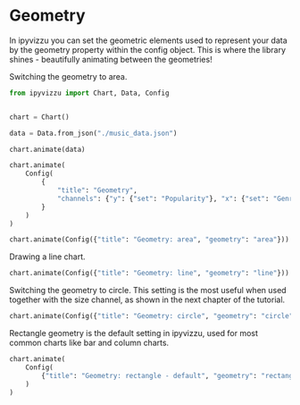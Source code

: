 # Geometry

In ipyvizzu you can set the geometric elements used to represent your data
by the geometry property within the config object. This is where the library
shines - beautifully animating between the geometries!

Switching the geometry to area.

```python
from ipyvizzu import Chart, Data, Config


chart = Chart()

data = Data.from_json("./music_data.json")

chart.animate(data)

chart.animate(
    Config(
        {
            "title": "Geometry",
            "channels": {"y": {"set": "Popularity"}, "x": {"set": "Genres"}},
        }
    )
)

chart.animate(Config({"title": "Geometry: area", "geometry": "area"}))
```

<div id="tutorial_01"></div>

Drawing a line chart.

```python
chart.animate(Config({"title": "Geometry: line", "geometry": "line"}))
```

<div id="tutorial_02"></div>

Switching the geometry to circle.
This setting is the most useful when used together with the size channel,
as shown in the next chapter of the tutorial.

```python
chart.animate(Config({"title": "Geometry: circle", "geometry": "circle"}))
```

<div id="tutorial_03"></div>

Rectangle geometry is the default setting in ipyvizzu,
used for most common charts like bar and column charts.

```python
chart.animate(
    Config(
        {"title": "Geometry: rectangle - default", "geometry": "rectangle "}
    )
)
```

<div id="tutorial_04"></div>

<script src="./01_04_geometry.js"></script>
